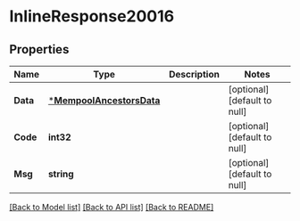 # InlineResponse20016

## Properties
Name | Type | Description | Notes
------------ | ------------- | ------------- | -------------
**Data** | [***MempoolAncestorsData**](MempoolAncestorsData.md) |  | [optional] [default to null]
**Code** | **int32** |  | [optional] [default to null]
**Msg** | **string** |  | [optional] [default to null]

[[Back to Model list]](../README.md#documentation-for-models) [[Back to API list]](../README.md#documentation-for-api-endpoints) [[Back to README]](../README.md)

